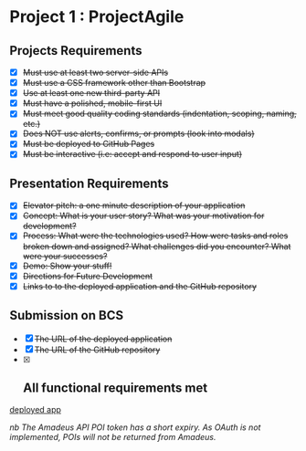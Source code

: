 # Project 1 : ProjectAgile

## Projects Requirements
* [x] ~~Must use at least two server-side APIs~~
* [x] ~~Must use a CSS framework other than Bootstrap~~
* [x] ~~Use at least one new third-party API~~
* [x] ~~Must have a polished, mobile-first UI~~
* [x] ~~Must meet good quality coding standards (indentation, scoping, naming, etc.)~~
* [x] ~~Does NOT use alerts, confirms, or prompts (look into modals)~~
* [x] ~~Must be deployed to GitHub Pages~~
* [x] ~~Must be interactive (i.e: accept and respond to user input)~~

## Presentation Requirements
* [x] ~~Elevator pitch: a one minute description of your application~~
* [x] ~~Concept: What is your user story? What was your motivation for development?~~
* [x] ~~Process: What were the technologies used? How were tasks and roles broken down and assigned? What challenges did you encounter? What were your successes?~~
* [x] ~~Demo: Show your stuff!~~
* [x] ~~Directions for Future Development~~
* [x] ~~Links to to the deployed application and the GitHub repository~~

## Submission on BCS
* [x] ~~The URL of the deployed application~~
* [X] ~~The URL of the GitHub repository~~
* [x] ## **All functional requirements met**

[deployed app](https://kr4mpu5.github.io/ProjectAgile/)

_nb The Amadeus API POI token has a short expiry. As OAuth is not implemented, POIs will not be returned from Amadeus._

